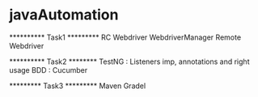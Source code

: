 # javaAutomation

********** Task1 *********
RC
Webdriver
WebdriverManager
Remote Webdriver

********** Task2 ********
TestNG : Listeners imp, annotations and right usage
BDD : Cucumber 

********* Task3 *********
Maven
Gradel


